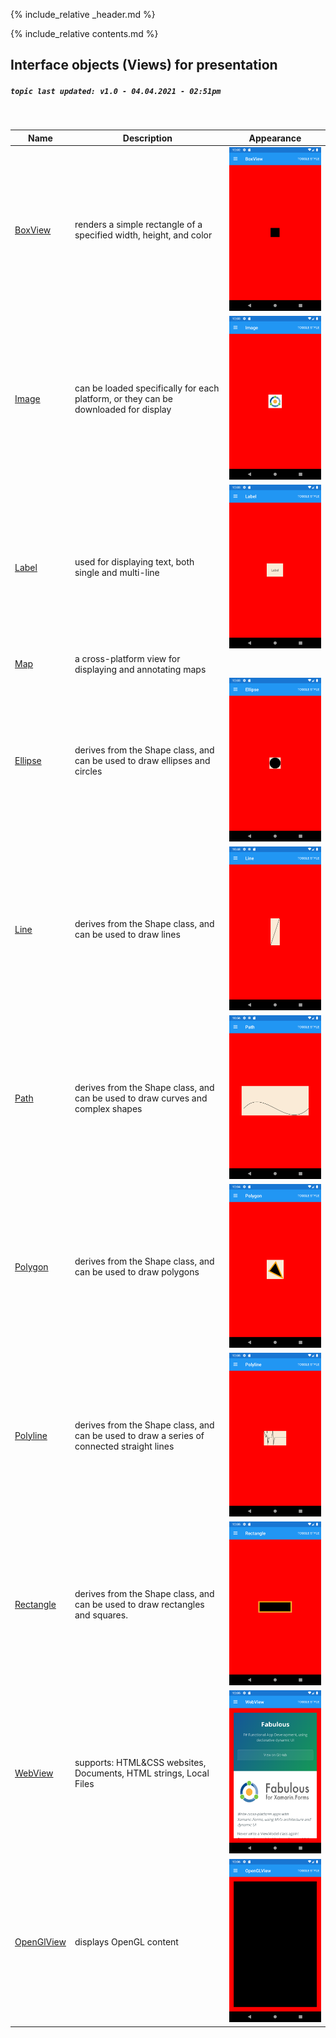 {% include_relative _header.md %}

{% include_relative contents.md %}

Interface objects (Views) for presentation
------
##### `topic last updated: v1.0 - 04.04.2021 - 02:51pm`
<br /> 

| Name                                          | Description                                                                                | Appearance                                                     |
|-----------------------------------------------|--------------------------------------------------------------------------------------------|----------------------------------------------------------------|
| [BoxView](view-if-pr-BoxView.html#boxview)       | renders a simple rectangle of a specified width, height, and color                         | <img src="images/views/BoxView-adr-styled.png" width="300">    |
| [Image](view-if-pr-Image.html#image)           | can be loaded specifically for each platform, or they can be downloaded for display        | <img src="images/views/Image-adr-styled.png" width="300">      |
| [Label](view-if-pr-Label.html#label)           | used for displaying text, both single and multi-line                                       | <img src="images/views/Label-adr-styled.png" width="300">      |
| [Map](view-if-pr-Map.html#map)                 | a cross-platform view for displaying and annotating maps                                   | <!-- <img src="images/views/Map-adr-styled.png" width="300"> -->        |
| [Ellipse](view-if-pr-Ellipse.html#ellipse)       | derives from the Shape class, and can be used to draw ellipses and circles                 | <img src="images/views/Ellipse-adr-styled.png" width="300">    |
| [Line](view-if-pr-Line.html#line)             | derives from the Shape class, and can be used to draw lines                                | <img src="images/views/Line-adr-styled.png" width="300">       |
| [Path](view-if-pr-Path.html#path)             | derives from the Shape class, and can be used to draw curves and complex shapes            | <img src="images/views/Path-adr-styled.png" width="300">       |
| [Polygon](view-if-pr-Polygon.html#polygon)       | derives from the Shape class, and can be used to draw polygons                             | <img src="images/views/Polygon-adr-styled.png" width="300">    |
| [Polyline](view-if-pr-Polyline.html#polyline)     | derives from the Shape class, and can be used to draw a series of connected straight lines | <img src="images/views/Polyline-adr-styled.png" width="300">   |
| [Rectangle](view-if-pr-Rectangle.html#rectangle)   | derives from the Shape class, and can be used to draw rectangles and squares.              | <img src="images/views/Rectangle-adr-styled.png" width="300">  |
| [WebView](view-if-pr-WebView.html#webview)       | supports: HTML&CSS websites, Documents, HTML strings, Local Files                          | <img src="images/views/WebView-adr-styled.png" width="300">    |
| [OpenGlView](view-if-pr-OpenGLView.html#openglview) | displays OpenGL content                                                                    | <img src="images/views/OpenGlView-adr-styled.png" width="300"> |